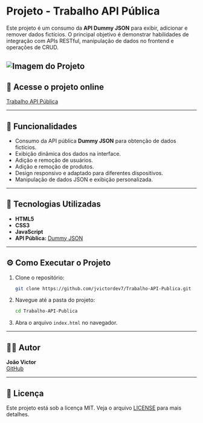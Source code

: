 # Projeto - Trabalho API Pública

Este projeto é um consumo da **API Dummy JSON** para exibir, adicionar e remover dados fictícios. O principal objetivo é demonstrar habilidades de integração com APIs RESTful, manipulação de dados no frontend e operações de CRUD.

![Imagem do Projeto]([https://exemplo.com/imagem.png](https://i.imgur.com/tLfK5OK_d.webp?maxwidth=760&fidelity=grand))
---

## 🔗 Acesse o projeto online
[Trabalho API Pública](https://jvictordev7.github.io/Trabalho-API-Publica/)

---

## 📌 Funcionalidades
- Consumo da API pública **Dummy JSON** para obtenção de dados fictícios.
- Exibição dinâmica dos dados na interface.
- Adição e remoção de usuários.
- Adição e remoção de produtos.
- Design responsivo e adaptado para diferentes dispositivos.
- Manipulação de dados JSON e exibição personalizada.

---

## 🚀 Tecnologias Utilizadas
- **HTML5**
- **CSS3**
- **JavaScript**
- **API Pública:** [Dummy JSON](https://dummyjson.com/)

---

## ⚙️ Como Executar o Projeto
1. Clone o repositório:
   ```bash
   git clone https://github.com/jvictordev7/Trabalho-API-Publica.git
   ```
2. Navegue até a pasta do projeto:
   ```bash
   cd Trabalho-API-Publica
   ```
3. Abra o arquivo `index.html` no navegador.

---

## 🧑‍💻 Autor
**João Victor**  
[GitHub](https://github.com/jvictordev7)

---

## 📄 Licença
Este projeto está sob a licença MIT. Veja o arquivo [LICENSE](./LICENSE) para mais detalhes.
